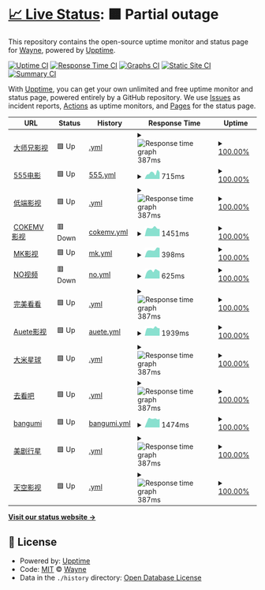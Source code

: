 # [📈 Live Status](https://Waynenet.github.io/upptime): <!--live status--> **🟧 Partial outage**

This repository contains the open-source uptime monitor and status page for [Wayne](soga.ml), powered by [Upptime](https://github.com/upptime/upptime).

[![Uptime CI](https://github.com/Waynenet/upptime/workflows/Uptime%20CI/badge.svg)](https://github.com/Waynenet/upptime/actions?query=workflow%3A%22Uptime+CI%22)
[![Response Time CI](https://github.com/Waynenet/upptime/workflows/Response%20Time%20CI/badge.svg)](https://github.com/Waynenet/upptime/actions?query=workflow%3A%22Response+Time+CI%22)
[![Graphs CI](https://github.com/Waynenet/upptime/workflows/Graphs%20CI/badge.svg)](https://github.com/Waynenet/upptime/actions?query=workflow%3A%22Graphs+CI%22)
[![Static Site CI](https://github.com/Waynenet/upptime/workflows/Static%20Site%20CI/badge.svg)](https://github.com/Waynenet/upptime/actions?query=workflow%3A%22Static+Site+CI%22)
[![Summary CI](https://github.com/Waynenet/upptime/workflows/Summary%20CI/badge.svg)](https://github.com/Waynenet/upptime/actions?query=workflow%3A%22Summary+CI%22)

With [Upptime](https://upptime.js.org), you can get your own unlimited and free uptime monitor and status page, powered entirely by a GitHub repository. We use [Issues](https://github.com/Waynenet/upptime/issues) as incident reports, [Actions](https://github.com/Waynenet/upptime/actions) as uptime monitors, and [Pages](https://Waynenet.github.io/upptime) for the status page.

<!--start: status pages-->
<!-- This summary is generated by Upptime (https://github.com/upptime/upptime) -->
<!-- Do not edit this manually, your changes will be overwritten -->
<!-- prettier-ignore -->
| URL | Status | History | Response Time | Uptime |
| --- | ------ | ------- | ------------- | ------ |
| <img alt="" src="https://icons.duckduckgo.com/ip3/dsxys.pro.ico" height="13"> [大师兄影视](https://dsxys.pro) | 🟩 Up | [.yml](https://github.com/Waynenet/upptime/commits/HEAD/history/.yml) | <details><summary><img alt="Response time graph" src="./graphs//response-time-week.png" height="20"> 387ms</summary><br><a href="https://Waynenet.github.io/upptime/history/"><img alt="Response time 611" src="https://img.shields.io/endpoint?url=https%3A%2F%2Fraw.githubusercontent.com%2FWaynenet%2Fupptime%2FHEAD%2Fapi%2F%2Fresponse-time.json"></a><br><a href="https://Waynenet.github.io/upptime/history/"><img alt="24-hour response time 354" src="https://img.shields.io/endpoint?url=https%3A%2F%2Fraw.githubusercontent.com%2FWaynenet%2Fupptime%2FHEAD%2Fapi%2F%2Fresponse-time-day.json"></a><br><a href="https://Waynenet.github.io/upptime/history/"><img alt="7-day response time 387" src="https://img.shields.io/endpoint?url=https%3A%2F%2Fraw.githubusercontent.com%2FWaynenet%2Fupptime%2FHEAD%2Fapi%2F%2Fresponse-time-week.json"></a><br><a href="https://Waynenet.github.io/upptime/history/"><img alt="30-day response time 366" src="https://img.shields.io/endpoint?url=https%3A%2F%2Fraw.githubusercontent.com%2FWaynenet%2Fupptime%2FHEAD%2Fapi%2F%2Fresponse-time-month.json"></a><br><a href="https://Waynenet.github.io/upptime/history/"><img alt="1-year response time 611" src="https://img.shields.io/endpoint?url=https%3A%2F%2Fraw.githubusercontent.com%2FWaynenet%2Fupptime%2FHEAD%2Fapi%2F%2Fresponse-time-year.json"></a></details> | <details><summary><a href="https://Waynenet.github.io/upptime/history/">100.00%</a></summary><a href="https://Waynenet.github.io/upptime/history/"><img alt="All-time uptime 99.68%" src="https://img.shields.io/endpoint?url=https%3A%2F%2Fraw.githubusercontent.com%2FWaynenet%2Fupptime%2FHEAD%2Fapi%2F%2Fuptime.json"></a><br><a href="https://Waynenet.github.io/upptime/history/"><img alt="24-hour uptime 100.00%" src="https://img.shields.io/endpoint?url=https%3A%2F%2Fraw.githubusercontent.com%2FWaynenet%2Fupptime%2FHEAD%2Fapi%2F%2Fuptime-day.json"></a><br><a href="https://Waynenet.github.io/upptime/history/"><img alt="7-day uptime 100.00%" src="https://img.shields.io/endpoint?url=https%3A%2F%2Fraw.githubusercontent.com%2FWaynenet%2Fupptime%2FHEAD%2Fapi%2F%2Fuptime-week.json"></a><br><a href="https://Waynenet.github.io/upptime/history/"><img alt="30-day uptime 100.00%" src="https://img.shields.io/endpoint?url=https%3A%2F%2Fraw.githubusercontent.com%2FWaynenet%2Fupptime%2FHEAD%2Fapi%2F%2Fuptime-month.json"></a><br><a href="https://Waynenet.github.io/upptime/history/"><img alt="1-year uptime 99.68%" src="https://img.shields.io/endpoint?url=https%3A%2F%2Fraw.githubusercontent.com%2FWaynenet%2Fupptime%2FHEAD%2Fapi%2F%2Fuptime-year.json"></a></details>
| <img alt="" src="https://icons.duckduckgo.com/ip3/www.5ying.fun.ico" height="13"> [555电影](https://www.5ying.fun) | 🟩 Up | [555.yml](https://github.com/Waynenet/upptime/commits/HEAD/history/555.yml) | <details><summary><img alt="Response time graph" src="./graphs/555/response-time-week.png" height="20"> 715ms</summary><br><a href="https://Waynenet.github.io/upptime/history/555"><img alt="Response time 933" src="https://img.shields.io/endpoint?url=https%3A%2F%2Fraw.githubusercontent.com%2FWaynenet%2Fupptime%2FHEAD%2Fapi%2F555%2Fresponse-time.json"></a><br><a href="https://Waynenet.github.io/upptime/history/555"><img alt="24-hour response time 782" src="https://img.shields.io/endpoint?url=https%3A%2F%2Fraw.githubusercontent.com%2FWaynenet%2Fupptime%2FHEAD%2Fapi%2F555%2Fresponse-time-day.json"></a><br><a href="https://Waynenet.github.io/upptime/history/555"><img alt="7-day response time 715" src="https://img.shields.io/endpoint?url=https%3A%2F%2Fraw.githubusercontent.com%2FWaynenet%2Fupptime%2FHEAD%2Fapi%2F555%2Fresponse-time-week.json"></a><br><a href="https://Waynenet.github.io/upptime/history/555"><img alt="30-day response time 601" src="https://img.shields.io/endpoint?url=https%3A%2F%2Fraw.githubusercontent.com%2FWaynenet%2Fupptime%2FHEAD%2Fapi%2F555%2Fresponse-time-month.json"></a><br><a href="https://Waynenet.github.io/upptime/history/555"><img alt="1-year response time 933" src="https://img.shields.io/endpoint?url=https%3A%2F%2Fraw.githubusercontent.com%2FWaynenet%2Fupptime%2FHEAD%2Fapi%2F555%2Fresponse-time-year.json"></a></details> | <details><summary><a href="https://Waynenet.github.io/upptime/history/555">100.00%</a></summary><a href="https://Waynenet.github.io/upptime/history/555"><img alt="All-time uptime 100.00%" src="https://img.shields.io/endpoint?url=https%3A%2F%2Fraw.githubusercontent.com%2FWaynenet%2Fupptime%2FHEAD%2Fapi%2F555%2Fuptime.json"></a><br><a href="https://Waynenet.github.io/upptime/history/555"><img alt="24-hour uptime 100.00%" src="https://img.shields.io/endpoint?url=https%3A%2F%2Fraw.githubusercontent.com%2FWaynenet%2Fupptime%2FHEAD%2Fapi%2F555%2Fuptime-day.json"></a><br><a href="https://Waynenet.github.io/upptime/history/555"><img alt="7-day uptime 100.00%" src="https://img.shields.io/endpoint?url=https%3A%2F%2Fraw.githubusercontent.com%2FWaynenet%2Fupptime%2FHEAD%2Fapi%2F555%2Fuptime-week.json"></a><br><a href="https://Waynenet.github.io/upptime/history/555"><img alt="30-day uptime 100.00%" src="https://img.shields.io/endpoint?url=https%3A%2F%2Fraw.githubusercontent.com%2FWaynenet%2Fupptime%2FHEAD%2Fapi%2F555%2Fuptime-month.json"></a><br><a href="https://Waynenet.github.io/upptime/history/555"><img alt="1-year uptime 100.00%" src="https://img.shields.io/endpoint?url=https%3A%2F%2Fraw.githubusercontent.com%2FWaynenet%2Fupptime%2FHEAD%2Fapi%2F555%2Fuptime-year.json"></a></details>
| <img alt="" src="https://icons.duckduckgo.com/ip3/ddys.tv.ico" height="13"> [低端影视](https://ddys.tv) | 🟩 Up | [.yml](https://github.com/Waynenet/upptime/commits/HEAD/history/.yml) | <details><summary><img alt="Response time graph" src="./graphs//response-time-week.png" height="20"> 387ms</summary><br><a href="https://Waynenet.github.io/upptime/history/"><img alt="Response time 611" src="https://img.shields.io/endpoint?url=https%3A%2F%2Fraw.githubusercontent.com%2FWaynenet%2Fupptime%2FHEAD%2Fapi%2F%2Fresponse-time.json"></a><br><a href="https://Waynenet.github.io/upptime/history/"><img alt="24-hour response time 354" src="https://img.shields.io/endpoint?url=https%3A%2F%2Fraw.githubusercontent.com%2FWaynenet%2Fupptime%2FHEAD%2Fapi%2F%2Fresponse-time-day.json"></a><br><a href="https://Waynenet.github.io/upptime/history/"><img alt="7-day response time 387" src="https://img.shields.io/endpoint?url=https%3A%2F%2Fraw.githubusercontent.com%2FWaynenet%2Fupptime%2FHEAD%2Fapi%2F%2Fresponse-time-week.json"></a><br><a href="https://Waynenet.github.io/upptime/history/"><img alt="30-day response time 366" src="https://img.shields.io/endpoint?url=https%3A%2F%2Fraw.githubusercontent.com%2FWaynenet%2Fupptime%2FHEAD%2Fapi%2F%2Fresponse-time-month.json"></a><br><a href="https://Waynenet.github.io/upptime/history/"><img alt="1-year response time 611" src="https://img.shields.io/endpoint?url=https%3A%2F%2Fraw.githubusercontent.com%2FWaynenet%2Fupptime%2FHEAD%2Fapi%2F%2Fresponse-time-year.json"></a></details> | <details><summary><a href="https://Waynenet.github.io/upptime/history/">100.00%</a></summary><a href="https://Waynenet.github.io/upptime/history/"><img alt="All-time uptime 99.68%" src="https://img.shields.io/endpoint?url=https%3A%2F%2Fraw.githubusercontent.com%2FWaynenet%2Fupptime%2FHEAD%2Fapi%2F%2Fuptime.json"></a><br><a href="https://Waynenet.github.io/upptime/history/"><img alt="24-hour uptime 100.00%" src="https://img.shields.io/endpoint?url=https%3A%2F%2Fraw.githubusercontent.com%2FWaynenet%2Fupptime%2FHEAD%2Fapi%2F%2Fuptime-day.json"></a><br><a href="https://Waynenet.github.io/upptime/history/"><img alt="7-day uptime 100.00%" src="https://img.shields.io/endpoint?url=https%3A%2F%2Fraw.githubusercontent.com%2FWaynenet%2Fupptime%2FHEAD%2Fapi%2F%2Fuptime-week.json"></a><br><a href="https://Waynenet.github.io/upptime/history/"><img alt="30-day uptime 100.00%" src="https://img.shields.io/endpoint?url=https%3A%2F%2Fraw.githubusercontent.com%2FWaynenet%2Fupptime%2FHEAD%2Fapi%2F%2Fuptime-month.json"></a><br><a href="https://Waynenet.github.io/upptime/history/"><img alt="1-year uptime 99.68%" src="https://img.shields.io/endpoint?url=https%3A%2F%2Fraw.githubusercontent.com%2FWaynenet%2Fupptime%2FHEAD%2Fapi%2F%2Fuptime-year.json"></a></details>
| <img alt="" src="https://icons.duckduckgo.com/ip3/cokemv.me.ico" height="13"> [COKEMV影视](https://cokemv.me) | 🟥 Down | [cokemv.yml](https://github.com/Waynenet/upptime/commits/HEAD/history/cokemv.yml) | <details><summary><img alt="Response time graph" src="./graphs/cokemv/response-time-week.png" height="20"> 1451ms</summary><br><a href="https://Waynenet.github.io/upptime/history/cokemv"><img alt="Response time 919" src="https://img.shields.io/endpoint?url=https%3A%2F%2Fraw.githubusercontent.com%2FWaynenet%2Fupptime%2FHEAD%2Fapi%2Fcokemv%2Fresponse-time.json"></a><br><a href="https://Waynenet.github.io/upptime/history/cokemv"><img alt="24-hour response time 0" src="https://img.shields.io/endpoint?url=https%3A%2F%2Fraw.githubusercontent.com%2FWaynenet%2Fupptime%2FHEAD%2Fapi%2Fcokemv%2Fresponse-time-day.json"></a><br><a href="https://Waynenet.github.io/upptime/history/cokemv"><img alt="7-day response time 1451" src="https://img.shields.io/endpoint?url=https%3A%2F%2Fraw.githubusercontent.com%2FWaynenet%2Fupptime%2FHEAD%2Fapi%2Fcokemv%2Fresponse-time-week.json"></a><br><a href="https://Waynenet.github.io/upptime/history/cokemv"><img alt="30-day response time 1227" src="https://img.shields.io/endpoint?url=https%3A%2F%2Fraw.githubusercontent.com%2FWaynenet%2Fupptime%2FHEAD%2Fapi%2Fcokemv%2Fresponse-time-month.json"></a><br><a href="https://Waynenet.github.io/upptime/history/cokemv"><img alt="1-year response time 919" src="https://img.shields.io/endpoint?url=https%3A%2F%2Fraw.githubusercontent.com%2FWaynenet%2Fupptime%2FHEAD%2Fapi%2Fcokemv%2Fresponse-time-year.json"></a></details> | <details><summary><a href="https://Waynenet.github.io/upptime/history/cokemv">100.00%</a></summary><a href="https://Waynenet.github.io/upptime/history/cokemv"><img alt="All-time uptime 100.00%" src="https://img.shields.io/endpoint?url=https%3A%2F%2Fraw.githubusercontent.com%2FWaynenet%2Fupptime%2FHEAD%2Fapi%2Fcokemv%2Fuptime.json"></a><br><a href="https://Waynenet.github.io/upptime/history/cokemv"><img alt="24-hour uptime 100.00%" src="https://img.shields.io/endpoint?url=https%3A%2F%2Fraw.githubusercontent.com%2FWaynenet%2Fupptime%2FHEAD%2Fapi%2Fcokemv%2Fuptime-day.json"></a><br><a href="https://Waynenet.github.io/upptime/history/cokemv"><img alt="7-day uptime 100.00%" src="https://img.shields.io/endpoint?url=https%3A%2F%2Fraw.githubusercontent.com%2FWaynenet%2Fupptime%2FHEAD%2Fapi%2Fcokemv%2Fuptime-week.json"></a><br><a href="https://Waynenet.github.io/upptime/history/cokemv"><img alt="30-day uptime 100.00%" src="https://img.shields.io/endpoint?url=https%3A%2F%2Fraw.githubusercontent.com%2FWaynenet%2Fupptime%2FHEAD%2Fapi%2Fcokemv%2Fuptime-month.json"></a><br><a href="https://Waynenet.github.io/upptime/history/cokemv"><img alt="1-year uptime 100.00%" src="https://img.shields.io/endpoint?url=https%3A%2F%2Fraw.githubusercontent.com%2FWaynenet%2Fupptime%2FHEAD%2Fapi%2Fcokemv%2Fuptime-year.json"></a></details>
| <img alt="" src="https://icons.duckduckgo.com/ip3/www.mkvdo.com.ico" height="13"> [MK影视](https://www.mkvdo.com) | 🟩 Up | [mk.yml](https://github.com/Waynenet/upptime/commits/HEAD/history/mk.yml) | <details><summary><img alt="Response time graph" src="./graphs/mk/response-time-week.png" height="20"> 398ms</summary><br><a href="https://Waynenet.github.io/upptime/history/mk"><img alt="Response time 619" src="https://img.shields.io/endpoint?url=https%3A%2F%2Fraw.githubusercontent.com%2FWaynenet%2Fupptime%2FHEAD%2Fapi%2Fmk%2Fresponse-time.json"></a><br><a href="https://Waynenet.github.io/upptime/history/mk"><img alt="24-hour response time 485" src="https://img.shields.io/endpoint?url=https%3A%2F%2Fraw.githubusercontent.com%2FWaynenet%2Fupptime%2FHEAD%2Fapi%2Fmk%2Fresponse-time-day.json"></a><br><a href="https://Waynenet.github.io/upptime/history/mk"><img alt="7-day response time 398" src="https://img.shields.io/endpoint?url=https%3A%2F%2Fraw.githubusercontent.com%2FWaynenet%2Fupptime%2FHEAD%2Fapi%2Fmk%2Fresponse-time-week.json"></a><br><a href="https://Waynenet.github.io/upptime/history/mk"><img alt="30-day response time 1283" src="https://img.shields.io/endpoint?url=https%3A%2F%2Fraw.githubusercontent.com%2FWaynenet%2Fupptime%2FHEAD%2Fapi%2Fmk%2Fresponse-time-month.json"></a><br><a href="https://Waynenet.github.io/upptime/history/mk"><img alt="1-year response time 619" src="https://img.shields.io/endpoint?url=https%3A%2F%2Fraw.githubusercontent.com%2FWaynenet%2Fupptime%2FHEAD%2Fapi%2Fmk%2Fresponse-time-year.json"></a></details> | <details><summary><a href="https://Waynenet.github.io/upptime/history/mk">100.00%</a></summary><a href="https://Waynenet.github.io/upptime/history/mk"><img alt="All-time uptime 100.00%" src="https://img.shields.io/endpoint?url=https%3A%2F%2Fraw.githubusercontent.com%2FWaynenet%2Fupptime%2FHEAD%2Fapi%2Fmk%2Fuptime.json"></a><br><a href="https://Waynenet.github.io/upptime/history/mk"><img alt="24-hour uptime 100.00%" src="https://img.shields.io/endpoint?url=https%3A%2F%2Fraw.githubusercontent.com%2FWaynenet%2Fupptime%2FHEAD%2Fapi%2Fmk%2Fuptime-day.json"></a><br><a href="https://Waynenet.github.io/upptime/history/mk"><img alt="7-day uptime 100.00%" src="https://img.shields.io/endpoint?url=https%3A%2F%2Fraw.githubusercontent.com%2FWaynenet%2Fupptime%2FHEAD%2Fapi%2Fmk%2Fuptime-week.json"></a><br><a href="https://Waynenet.github.io/upptime/history/mk"><img alt="30-day uptime 100.00%" src="https://img.shields.io/endpoint?url=https%3A%2F%2Fraw.githubusercontent.com%2FWaynenet%2Fupptime%2FHEAD%2Fapi%2Fmk%2Fuptime-month.json"></a><br><a href="https://Waynenet.github.io/upptime/history/mk"><img alt="1-year uptime 100.00%" src="https://img.shields.io/endpoint?url=https%3A%2F%2Fraw.githubusercontent.com%2FWaynenet%2Fupptime%2FHEAD%2Fapi%2Fmk%2Fuptime-year.json"></a></details>
| <img alt="" src="https://icons.duckduckgo.com/ip3/www.novipnoad.com.ico" height="13"> [NO视频](https://www.novipnoad.com) | 🟥 Down | [no.yml](https://github.com/Waynenet/upptime/commits/HEAD/history/no.yml) | <details><summary><img alt="Response time graph" src="./graphs/no/response-time-week.png" height="20"> 625ms</summary><br><a href="https://Waynenet.github.io/upptime/history/no"><img alt="Response time 492" src="https://img.shields.io/endpoint?url=https%3A%2F%2Fraw.githubusercontent.com%2FWaynenet%2Fupptime%2FHEAD%2Fapi%2Fno%2Fresponse-time.json"></a><br><a href="https://Waynenet.github.io/upptime/history/no"><img alt="24-hour response time 574" src="https://img.shields.io/endpoint?url=https%3A%2F%2Fraw.githubusercontent.com%2FWaynenet%2Fupptime%2FHEAD%2Fapi%2Fno%2Fresponse-time-day.json"></a><br><a href="https://Waynenet.github.io/upptime/history/no"><img alt="7-day response time 625" src="https://img.shields.io/endpoint?url=https%3A%2F%2Fraw.githubusercontent.com%2FWaynenet%2Fupptime%2FHEAD%2Fapi%2Fno%2Fresponse-time-week.json"></a><br><a href="https://Waynenet.github.io/upptime/history/no"><img alt="30-day response time 589" src="https://img.shields.io/endpoint?url=https%3A%2F%2Fraw.githubusercontent.com%2FWaynenet%2Fupptime%2FHEAD%2Fapi%2Fno%2Fresponse-time-month.json"></a><br><a href="https://Waynenet.github.io/upptime/history/no"><img alt="1-year response time 492" src="https://img.shields.io/endpoint?url=https%3A%2F%2Fraw.githubusercontent.com%2FWaynenet%2Fupptime%2FHEAD%2Fapi%2Fno%2Fresponse-time-year.json"></a></details> | <details><summary><a href="https://Waynenet.github.io/upptime/history/no">100.00%</a></summary><a href="https://Waynenet.github.io/upptime/history/no"><img alt="All-time uptime 99.99%" src="https://img.shields.io/endpoint?url=https%3A%2F%2Fraw.githubusercontent.com%2FWaynenet%2Fupptime%2FHEAD%2Fapi%2Fno%2Fuptime.json"></a><br><a href="https://Waynenet.github.io/upptime/history/no"><img alt="24-hour uptime 100.00%" src="https://img.shields.io/endpoint?url=https%3A%2F%2Fraw.githubusercontent.com%2FWaynenet%2Fupptime%2FHEAD%2Fapi%2Fno%2Fuptime-day.json"></a><br><a href="https://Waynenet.github.io/upptime/history/no"><img alt="7-day uptime 100.00%" src="https://img.shields.io/endpoint?url=https%3A%2F%2Fraw.githubusercontent.com%2FWaynenet%2Fupptime%2FHEAD%2Fapi%2Fno%2Fuptime-week.json"></a><br><a href="https://Waynenet.github.io/upptime/history/no"><img alt="30-day uptime 100.00%" src="https://img.shields.io/endpoint?url=https%3A%2F%2Fraw.githubusercontent.com%2FWaynenet%2Fupptime%2FHEAD%2Fapi%2Fno%2Fuptime-month.json"></a><br><a href="https://Waynenet.github.io/upptime/history/no"><img alt="1-year uptime 99.99%" src="https://img.shields.io/endpoint?url=https%3A%2F%2Fraw.githubusercontent.com%2FWaynenet%2Fupptime%2FHEAD%2Fapi%2Fno%2Fuptime-year.json"></a></details>
| <img alt="" src="https://icons.duckduckgo.com/ip3/www.wanmeikk.film.ico" height="13"> [完美看看](https://www.wanmeikk.film) | 🟩 Up | [.yml](https://github.com/Waynenet/upptime/commits/HEAD/history/.yml) | <details><summary><img alt="Response time graph" src="./graphs//response-time-week.png" height="20"> 387ms</summary><br><a href="https://Waynenet.github.io/upptime/history/"><img alt="Response time 611" src="https://img.shields.io/endpoint?url=https%3A%2F%2Fraw.githubusercontent.com%2FWaynenet%2Fupptime%2FHEAD%2Fapi%2F%2Fresponse-time.json"></a><br><a href="https://Waynenet.github.io/upptime/history/"><img alt="24-hour response time 354" src="https://img.shields.io/endpoint?url=https%3A%2F%2Fraw.githubusercontent.com%2FWaynenet%2Fupptime%2FHEAD%2Fapi%2F%2Fresponse-time-day.json"></a><br><a href="https://Waynenet.github.io/upptime/history/"><img alt="7-day response time 387" src="https://img.shields.io/endpoint?url=https%3A%2F%2Fraw.githubusercontent.com%2FWaynenet%2Fupptime%2FHEAD%2Fapi%2F%2Fresponse-time-week.json"></a><br><a href="https://Waynenet.github.io/upptime/history/"><img alt="30-day response time 366" src="https://img.shields.io/endpoint?url=https%3A%2F%2Fraw.githubusercontent.com%2FWaynenet%2Fupptime%2FHEAD%2Fapi%2F%2Fresponse-time-month.json"></a><br><a href="https://Waynenet.github.io/upptime/history/"><img alt="1-year response time 611" src="https://img.shields.io/endpoint?url=https%3A%2F%2Fraw.githubusercontent.com%2FWaynenet%2Fupptime%2FHEAD%2Fapi%2F%2Fresponse-time-year.json"></a></details> | <details><summary><a href="https://Waynenet.github.io/upptime/history/">100.00%</a></summary><a href="https://Waynenet.github.io/upptime/history/"><img alt="All-time uptime 99.68%" src="https://img.shields.io/endpoint?url=https%3A%2F%2Fraw.githubusercontent.com%2FWaynenet%2Fupptime%2FHEAD%2Fapi%2F%2Fuptime.json"></a><br><a href="https://Waynenet.github.io/upptime/history/"><img alt="24-hour uptime 100.00%" src="https://img.shields.io/endpoint?url=https%3A%2F%2Fraw.githubusercontent.com%2FWaynenet%2Fupptime%2FHEAD%2Fapi%2F%2Fuptime-day.json"></a><br><a href="https://Waynenet.github.io/upptime/history/"><img alt="7-day uptime 100.00%" src="https://img.shields.io/endpoint?url=https%3A%2F%2Fraw.githubusercontent.com%2FWaynenet%2Fupptime%2FHEAD%2Fapi%2F%2Fuptime-week.json"></a><br><a href="https://Waynenet.github.io/upptime/history/"><img alt="30-day uptime 100.00%" src="https://img.shields.io/endpoint?url=https%3A%2F%2Fraw.githubusercontent.com%2FWaynenet%2Fupptime%2FHEAD%2Fapi%2F%2Fuptime-month.json"></a><br><a href="https://Waynenet.github.io/upptime/history/"><img alt="1-year uptime 99.68%" src="https://img.shields.io/endpoint?url=https%3A%2F%2Fraw.githubusercontent.com%2FWaynenet%2Fupptime%2FHEAD%2Fapi%2F%2Fuptime-year.json"></a></details>
| <img alt="" src="https://icons.duckduckgo.com/ip3/auete.com.ico" height="13"> [Auete影视](https://auete.com) | 🟩 Up | [auete.yml](https://github.com/Waynenet/upptime/commits/HEAD/history/auete.yml) | <details><summary><img alt="Response time graph" src="./graphs/auete/response-time-week.png" height="20"> 1939ms</summary><br><a href="https://Waynenet.github.io/upptime/history/auete"><img alt="Response time 824" src="https://img.shields.io/endpoint?url=https%3A%2F%2Fraw.githubusercontent.com%2FWaynenet%2Fupptime%2FHEAD%2Fapi%2Fauete%2Fresponse-time.json"></a><br><a href="https://Waynenet.github.io/upptime/history/auete"><img alt="24-hour response time 1873" src="https://img.shields.io/endpoint?url=https%3A%2F%2Fraw.githubusercontent.com%2FWaynenet%2Fupptime%2FHEAD%2Fapi%2Fauete%2Fresponse-time-day.json"></a><br><a href="https://Waynenet.github.io/upptime/history/auete"><img alt="7-day response time 1939" src="https://img.shields.io/endpoint?url=https%3A%2F%2Fraw.githubusercontent.com%2FWaynenet%2Fupptime%2FHEAD%2Fapi%2Fauete%2Fresponse-time-week.json"></a><br><a href="https://Waynenet.github.io/upptime/history/auete"><img alt="30-day response time 1692" src="https://img.shields.io/endpoint?url=https%3A%2F%2Fraw.githubusercontent.com%2FWaynenet%2Fupptime%2FHEAD%2Fapi%2Fauete%2Fresponse-time-month.json"></a><br><a href="https://Waynenet.github.io/upptime/history/auete"><img alt="1-year response time 824" src="https://img.shields.io/endpoint?url=https%3A%2F%2Fraw.githubusercontent.com%2FWaynenet%2Fupptime%2FHEAD%2Fapi%2Fauete%2Fresponse-time-year.json"></a></details> | <details><summary><a href="https://Waynenet.github.io/upptime/history/auete">100.00%</a></summary><a href="https://Waynenet.github.io/upptime/history/auete"><img alt="All-time uptime 100.00%" src="https://img.shields.io/endpoint?url=https%3A%2F%2Fraw.githubusercontent.com%2FWaynenet%2Fupptime%2FHEAD%2Fapi%2Fauete%2Fuptime.json"></a><br><a href="https://Waynenet.github.io/upptime/history/auete"><img alt="24-hour uptime 100.00%" src="https://img.shields.io/endpoint?url=https%3A%2F%2Fraw.githubusercontent.com%2FWaynenet%2Fupptime%2FHEAD%2Fapi%2Fauete%2Fuptime-day.json"></a><br><a href="https://Waynenet.github.io/upptime/history/auete"><img alt="7-day uptime 100.00%" src="https://img.shields.io/endpoint?url=https%3A%2F%2Fraw.githubusercontent.com%2FWaynenet%2Fupptime%2FHEAD%2Fapi%2Fauete%2Fuptime-week.json"></a><br><a href="https://Waynenet.github.io/upptime/history/auete"><img alt="30-day uptime 100.00%" src="https://img.shields.io/endpoint?url=https%3A%2F%2Fraw.githubusercontent.com%2FWaynenet%2Fupptime%2FHEAD%2Fapi%2Fauete%2Fuptime-month.json"></a><br><a href="https://Waynenet.github.io/upptime/history/auete"><img alt="1-year uptime 100.00%" src="https://img.shields.io/endpoint?url=https%3A%2F%2Fraw.githubusercontent.com%2FWaynenet%2Fupptime%2FHEAD%2Fapi%2Fauete%2Fuptime-year.json"></a></details>
| <img alt="" src="https://icons.duckduckgo.com/ip3/www.dmxq.fun.ico" height="13"> [大米星球](https://www.dmxq.fun) | 🟩 Up | [.yml](https://github.com/Waynenet/upptime/commits/HEAD/history/.yml) | <details><summary><img alt="Response time graph" src="./graphs//response-time-week.png" height="20"> 387ms</summary><br><a href="https://Waynenet.github.io/upptime/history/"><img alt="Response time 611" src="https://img.shields.io/endpoint?url=https%3A%2F%2Fraw.githubusercontent.com%2FWaynenet%2Fupptime%2FHEAD%2Fapi%2F%2Fresponse-time.json"></a><br><a href="https://Waynenet.github.io/upptime/history/"><img alt="24-hour response time 354" src="https://img.shields.io/endpoint?url=https%3A%2F%2Fraw.githubusercontent.com%2FWaynenet%2Fupptime%2FHEAD%2Fapi%2F%2Fresponse-time-day.json"></a><br><a href="https://Waynenet.github.io/upptime/history/"><img alt="7-day response time 387" src="https://img.shields.io/endpoint?url=https%3A%2F%2Fraw.githubusercontent.com%2FWaynenet%2Fupptime%2FHEAD%2Fapi%2F%2Fresponse-time-week.json"></a><br><a href="https://Waynenet.github.io/upptime/history/"><img alt="30-day response time 366" src="https://img.shields.io/endpoint?url=https%3A%2F%2Fraw.githubusercontent.com%2FWaynenet%2Fupptime%2FHEAD%2Fapi%2F%2Fresponse-time-month.json"></a><br><a href="https://Waynenet.github.io/upptime/history/"><img alt="1-year response time 611" src="https://img.shields.io/endpoint?url=https%3A%2F%2Fraw.githubusercontent.com%2FWaynenet%2Fupptime%2FHEAD%2Fapi%2F%2Fresponse-time-year.json"></a></details> | <details><summary><a href="https://Waynenet.github.io/upptime/history/">100.00%</a></summary><a href="https://Waynenet.github.io/upptime/history/"><img alt="All-time uptime 99.68%" src="https://img.shields.io/endpoint?url=https%3A%2F%2Fraw.githubusercontent.com%2FWaynenet%2Fupptime%2FHEAD%2Fapi%2F%2Fuptime.json"></a><br><a href="https://Waynenet.github.io/upptime/history/"><img alt="24-hour uptime 100.00%" src="https://img.shields.io/endpoint?url=https%3A%2F%2Fraw.githubusercontent.com%2FWaynenet%2Fupptime%2FHEAD%2Fapi%2F%2Fuptime-day.json"></a><br><a href="https://Waynenet.github.io/upptime/history/"><img alt="7-day uptime 100.00%" src="https://img.shields.io/endpoint?url=https%3A%2F%2Fraw.githubusercontent.com%2FWaynenet%2Fupptime%2FHEAD%2Fapi%2F%2Fuptime-week.json"></a><br><a href="https://Waynenet.github.io/upptime/history/"><img alt="30-day uptime 100.00%" src="https://img.shields.io/endpoint?url=https%3A%2F%2Fraw.githubusercontent.com%2FWaynenet%2Fupptime%2FHEAD%2Fapi%2F%2Fuptime-month.json"></a><br><a href="https://Waynenet.github.io/upptime/history/"><img alt="1-year uptime 99.68%" src="https://img.shields.io/endpoint?url=https%3A%2F%2Fraw.githubusercontent.com%2FWaynenet%2Fupptime%2FHEAD%2Fapi%2F%2Fuptime-year.json"></a></details>
| <img alt="" src="https://icons.duckduckgo.com/ip3/www.qkan8.com.ico" height="13"> [去看吧](https://www.qkan8.com) | 🟩 Up | [.yml](https://github.com/Waynenet/upptime/commits/HEAD/history/.yml) | <details><summary><img alt="Response time graph" src="./graphs//response-time-week.png" height="20"> 387ms</summary><br><a href="https://Waynenet.github.io/upptime/history/"><img alt="Response time 611" src="https://img.shields.io/endpoint?url=https%3A%2F%2Fraw.githubusercontent.com%2FWaynenet%2Fupptime%2FHEAD%2Fapi%2F%2Fresponse-time.json"></a><br><a href="https://Waynenet.github.io/upptime/history/"><img alt="24-hour response time 354" src="https://img.shields.io/endpoint?url=https%3A%2F%2Fraw.githubusercontent.com%2FWaynenet%2Fupptime%2FHEAD%2Fapi%2F%2Fresponse-time-day.json"></a><br><a href="https://Waynenet.github.io/upptime/history/"><img alt="7-day response time 387" src="https://img.shields.io/endpoint?url=https%3A%2F%2Fraw.githubusercontent.com%2FWaynenet%2Fupptime%2FHEAD%2Fapi%2F%2Fresponse-time-week.json"></a><br><a href="https://Waynenet.github.io/upptime/history/"><img alt="30-day response time 366" src="https://img.shields.io/endpoint?url=https%3A%2F%2Fraw.githubusercontent.com%2FWaynenet%2Fupptime%2FHEAD%2Fapi%2F%2Fresponse-time-month.json"></a><br><a href="https://Waynenet.github.io/upptime/history/"><img alt="1-year response time 611" src="https://img.shields.io/endpoint?url=https%3A%2F%2Fraw.githubusercontent.com%2FWaynenet%2Fupptime%2FHEAD%2Fapi%2F%2Fresponse-time-year.json"></a></details> | <details><summary><a href="https://Waynenet.github.io/upptime/history/">100.00%</a></summary><a href="https://Waynenet.github.io/upptime/history/"><img alt="All-time uptime 99.68%" src="https://img.shields.io/endpoint?url=https%3A%2F%2Fraw.githubusercontent.com%2FWaynenet%2Fupptime%2FHEAD%2Fapi%2F%2Fuptime.json"></a><br><a href="https://Waynenet.github.io/upptime/history/"><img alt="24-hour uptime 100.00%" src="https://img.shields.io/endpoint?url=https%3A%2F%2Fraw.githubusercontent.com%2FWaynenet%2Fupptime%2FHEAD%2Fapi%2F%2Fuptime-day.json"></a><br><a href="https://Waynenet.github.io/upptime/history/"><img alt="7-day uptime 100.00%" src="https://img.shields.io/endpoint?url=https%3A%2F%2Fraw.githubusercontent.com%2FWaynenet%2Fupptime%2FHEAD%2Fapi%2F%2Fuptime-week.json"></a><br><a href="https://Waynenet.github.io/upptime/history/"><img alt="30-day uptime 100.00%" src="https://img.shields.io/endpoint?url=https%3A%2F%2Fraw.githubusercontent.com%2FWaynenet%2Fupptime%2FHEAD%2Fapi%2F%2Fuptime-month.json"></a><br><a href="https://Waynenet.github.io/upptime/history/"><img alt="1-year uptime 99.68%" src="https://img.shields.io/endpoint?url=https%3A%2F%2Fraw.githubusercontent.com%2FWaynenet%2Fupptime%2FHEAD%2Fapi%2F%2Fuptime-year.json"></a></details>
| <img alt="" src="https://icons.duckduckgo.com/ip3/bangumi.online.ico" height="13"> [bangumi](https://bangumi.online) | 🟩 Up | [bangumi.yml](https://github.com/Waynenet/upptime/commits/HEAD/history/bangumi.yml) | <details><summary><img alt="Response time graph" src="./graphs/bangumi/response-time-week.png" height="20"> 1474ms</summary><br><a href="https://Waynenet.github.io/upptime/history/bangumi"><img alt="Response time 606" src="https://img.shields.io/endpoint?url=https%3A%2F%2Fraw.githubusercontent.com%2FWaynenet%2Fupptime%2FHEAD%2Fapi%2Fbangumi%2Fresponse-time.json"></a><br><a href="https://Waynenet.github.io/upptime/history/bangumi"><img alt="24-hour response time 1525" src="https://img.shields.io/endpoint?url=https%3A%2F%2Fraw.githubusercontent.com%2FWaynenet%2Fupptime%2FHEAD%2Fapi%2Fbangumi%2Fresponse-time-day.json"></a><br><a href="https://Waynenet.github.io/upptime/history/bangumi"><img alt="7-day response time 1474" src="https://img.shields.io/endpoint?url=https%3A%2F%2Fraw.githubusercontent.com%2FWaynenet%2Fupptime%2FHEAD%2Fapi%2Fbangumi%2Fresponse-time-week.json"></a><br><a href="https://Waynenet.github.io/upptime/history/bangumi"><img alt="30-day response time 932" src="https://img.shields.io/endpoint?url=https%3A%2F%2Fraw.githubusercontent.com%2FWaynenet%2Fupptime%2FHEAD%2Fapi%2Fbangumi%2Fresponse-time-month.json"></a><br><a href="https://Waynenet.github.io/upptime/history/bangumi"><img alt="1-year response time 606" src="https://img.shields.io/endpoint?url=https%3A%2F%2Fraw.githubusercontent.com%2FWaynenet%2Fupptime%2FHEAD%2Fapi%2Fbangumi%2Fresponse-time-year.json"></a></details> | <details><summary><a href="https://Waynenet.github.io/upptime/history/bangumi">100.00%</a></summary><a href="https://Waynenet.github.io/upptime/history/bangumi"><img alt="All-time uptime 99.70%" src="https://img.shields.io/endpoint?url=https%3A%2F%2Fraw.githubusercontent.com%2FWaynenet%2Fupptime%2FHEAD%2Fapi%2Fbangumi%2Fuptime.json"></a><br><a href="https://Waynenet.github.io/upptime/history/bangumi"><img alt="24-hour uptime 100.00%" src="https://img.shields.io/endpoint?url=https%3A%2F%2Fraw.githubusercontent.com%2FWaynenet%2Fupptime%2FHEAD%2Fapi%2Fbangumi%2Fuptime-day.json"></a><br><a href="https://Waynenet.github.io/upptime/history/bangumi"><img alt="7-day uptime 100.00%" src="https://img.shields.io/endpoint?url=https%3A%2F%2Fraw.githubusercontent.com%2FWaynenet%2Fupptime%2FHEAD%2Fapi%2Fbangumi%2Fuptime-week.json"></a><br><a href="https://Waynenet.github.io/upptime/history/bangumi"><img alt="30-day uptime 100.00%" src="https://img.shields.io/endpoint?url=https%3A%2F%2Fraw.githubusercontent.com%2FWaynenet%2Fupptime%2FHEAD%2Fapi%2Fbangumi%2Fuptime-month.json"></a><br><a href="https://Waynenet.github.io/upptime/history/bangumi"><img alt="1-year uptime 99.70%" src="https://img.shields.io/endpoint?url=https%3A%2F%2Fraw.githubusercontent.com%2FWaynenet%2Fupptime%2FHEAD%2Fapi%2Fbangumi%2Fuptime-year.json"></a></details>
| <img alt="" src="https://icons.duckduckgo.com/ip3/www.nfyingshi.com.ico" height="13"> [美剧行星](https://www.nfyingshi.com) | 🟩 Up | [.yml](https://github.com/Waynenet/upptime/commits/HEAD/history/.yml) | <details><summary><img alt="Response time graph" src="./graphs//response-time-week.png" height="20"> 387ms</summary><br><a href="https://Waynenet.github.io/upptime/history/"><img alt="Response time 611" src="https://img.shields.io/endpoint?url=https%3A%2F%2Fraw.githubusercontent.com%2FWaynenet%2Fupptime%2FHEAD%2Fapi%2F%2Fresponse-time.json"></a><br><a href="https://Waynenet.github.io/upptime/history/"><img alt="24-hour response time 354" src="https://img.shields.io/endpoint?url=https%3A%2F%2Fraw.githubusercontent.com%2FWaynenet%2Fupptime%2FHEAD%2Fapi%2F%2Fresponse-time-day.json"></a><br><a href="https://Waynenet.github.io/upptime/history/"><img alt="7-day response time 387" src="https://img.shields.io/endpoint?url=https%3A%2F%2Fraw.githubusercontent.com%2FWaynenet%2Fupptime%2FHEAD%2Fapi%2F%2Fresponse-time-week.json"></a><br><a href="https://Waynenet.github.io/upptime/history/"><img alt="30-day response time 366" src="https://img.shields.io/endpoint?url=https%3A%2F%2Fraw.githubusercontent.com%2FWaynenet%2Fupptime%2FHEAD%2Fapi%2F%2Fresponse-time-month.json"></a><br><a href="https://Waynenet.github.io/upptime/history/"><img alt="1-year response time 611" src="https://img.shields.io/endpoint?url=https%3A%2F%2Fraw.githubusercontent.com%2FWaynenet%2Fupptime%2FHEAD%2Fapi%2F%2Fresponse-time-year.json"></a></details> | <details><summary><a href="https://Waynenet.github.io/upptime/history/">100.00%</a></summary><a href="https://Waynenet.github.io/upptime/history/"><img alt="All-time uptime 99.68%" src="https://img.shields.io/endpoint?url=https%3A%2F%2Fraw.githubusercontent.com%2FWaynenet%2Fupptime%2FHEAD%2Fapi%2F%2Fuptime.json"></a><br><a href="https://Waynenet.github.io/upptime/history/"><img alt="24-hour uptime 100.00%" src="https://img.shields.io/endpoint?url=https%3A%2F%2Fraw.githubusercontent.com%2FWaynenet%2Fupptime%2FHEAD%2Fapi%2F%2Fuptime-day.json"></a><br><a href="https://Waynenet.github.io/upptime/history/"><img alt="7-day uptime 100.00%" src="https://img.shields.io/endpoint?url=https%3A%2F%2Fraw.githubusercontent.com%2FWaynenet%2Fupptime%2FHEAD%2Fapi%2F%2Fuptime-week.json"></a><br><a href="https://Waynenet.github.io/upptime/history/"><img alt="30-day uptime 100.00%" src="https://img.shields.io/endpoint?url=https%3A%2F%2Fraw.githubusercontent.com%2FWaynenet%2Fupptime%2FHEAD%2Fapi%2F%2Fuptime-month.json"></a><br><a href="https://Waynenet.github.io/upptime/history/"><img alt="1-year uptime 99.68%" src="https://img.shields.io/endpoint?url=https%3A%2F%2Fraw.githubusercontent.com%2FWaynenet%2Fupptime%2FHEAD%2Fapi%2F%2Fuptime-year.json"></a></details>
| <img alt="" src="https://icons.duckduckgo.com/ip3/tkznp9.com.ico" height="13"> [天空影视](http://tkznp9.com) | 🟩 Up | [.yml](https://github.com/Waynenet/upptime/commits/HEAD/history/.yml) | <details><summary><img alt="Response time graph" src="./graphs//response-time-week.png" height="20"> 387ms</summary><br><a href="https://Waynenet.github.io/upptime/history/"><img alt="Response time 611" src="https://img.shields.io/endpoint?url=https%3A%2F%2Fraw.githubusercontent.com%2FWaynenet%2Fupptime%2FHEAD%2Fapi%2F%2Fresponse-time.json"></a><br><a href="https://Waynenet.github.io/upptime/history/"><img alt="24-hour response time 354" src="https://img.shields.io/endpoint?url=https%3A%2F%2Fraw.githubusercontent.com%2FWaynenet%2Fupptime%2FHEAD%2Fapi%2F%2Fresponse-time-day.json"></a><br><a href="https://Waynenet.github.io/upptime/history/"><img alt="7-day response time 387" src="https://img.shields.io/endpoint?url=https%3A%2F%2Fraw.githubusercontent.com%2FWaynenet%2Fupptime%2FHEAD%2Fapi%2F%2Fresponse-time-week.json"></a><br><a href="https://Waynenet.github.io/upptime/history/"><img alt="30-day response time 366" src="https://img.shields.io/endpoint?url=https%3A%2F%2Fraw.githubusercontent.com%2FWaynenet%2Fupptime%2FHEAD%2Fapi%2F%2Fresponse-time-month.json"></a><br><a href="https://Waynenet.github.io/upptime/history/"><img alt="1-year response time 611" src="https://img.shields.io/endpoint?url=https%3A%2F%2Fraw.githubusercontent.com%2FWaynenet%2Fupptime%2FHEAD%2Fapi%2F%2Fresponse-time-year.json"></a></details> | <details><summary><a href="https://Waynenet.github.io/upptime/history/">100.00%</a></summary><a href="https://Waynenet.github.io/upptime/history/"><img alt="All-time uptime 99.68%" src="https://img.shields.io/endpoint?url=https%3A%2F%2Fraw.githubusercontent.com%2FWaynenet%2Fupptime%2FHEAD%2Fapi%2F%2Fuptime.json"></a><br><a href="https://Waynenet.github.io/upptime/history/"><img alt="24-hour uptime 100.00%" src="https://img.shields.io/endpoint?url=https%3A%2F%2Fraw.githubusercontent.com%2FWaynenet%2Fupptime%2FHEAD%2Fapi%2F%2Fuptime-day.json"></a><br><a href="https://Waynenet.github.io/upptime/history/"><img alt="7-day uptime 100.00%" src="https://img.shields.io/endpoint?url=https%3A%2F%2Fraw.githubusercontent.com%2FWaynenet%2Fupptime%2FHEAD%2Fapi%2F%2Fuptime-week.json"></a><br><a href="https://Waynenet.github.io/upptime/history/"><img alt="30-day uptime 100.00%" src="https://img.shields.io/endpoint?url=https%3A%2F%2Fraw.githubusercontent.com%2FWaynenet%2Fupptime%2FHEAD%2Fapi%2F%2Fuptime-month.json"></a><br><a href="https://Waynenet.github.io/upptime/history/"><img alt="1-year uptime 99.68%" src="https://img.shields.io/endpoint?url=https%3A%2F%2Fraw.githubusercontent.com%2FWaynenet%2Fupptime%2FHEAD%2Fapi%2F%2Fuptime-year.json"></a></details>

<!--end: status pages-->

[**Visit our status website →**](https://Waynenet.github.io/upptime)

## 📄 License

- Powered by: [Upptime](https://github.com/upptime/upptime)
- Code: [MIT](./LICENSE) © [Wayne](soga.ml)
- Data in the `./history` directory: [Open Database License](https://opendatacommons.org/licenses/odbl/1-0/)
